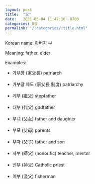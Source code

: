 ```yaml
---
layout: post
title:  "父"
date:   2021-05-04 11:47:10 -0700
categories: 8급
permalink: "/:categories/:title.html"
---
```


Korean name: 아버지 부

Meaning: father, elder

Examples:
* 가부장 (家父長) patriarch <br><br>
* 가부장 제도 (家父長 制度) patriarchy <br><br>
* 계부 (繼父) stepfather <br><br>
* 대부 (代父) godfather <br><br>
* 부녀 (父女) father and daughter <br><br>
* 부모 (父母) parents <br><br>
* 부자 (父子) father and son <br><br>
* 사부 (師父) (honorific) teacher, mentor <br><br>
* 신부 (神父) Catholic priest <br><br>
* 어부 (漁父) fisherman <br><br>
